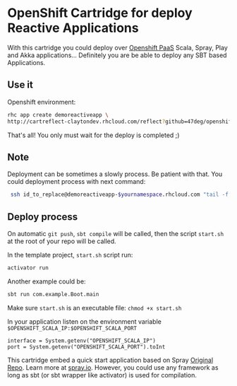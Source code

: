 # OpenShift Cartridge for deploy Reactive Applications

With this cartridge you could deploy over [Openshift PaaS](https://www.openshift.com/) Scala, Spray, Play and Akka applications... Definitely you are be able to deploy any SBT based Applications.

## Use it

Openshift environment:

```bash
rhc app create demoreactiveapp \
http://cartreflect-claytondev.rhcloud.com/reflect?github=47deg/openshift-cartridge-scala
```

That's all! You only must wait for the deploy is completed ;)

## Note

Deployment can be sometimes a slowly process. Be patient with that. You could deployment process with next command:

```bash
 ssh id_to_replace@demoreactiveapp-$yournamespace.rhcloud.com "tail -f scala/logs/scala.log"
 ```

## Deploy process

On automatic `git push`, `sbt compile` will be called, then the script `start.sh` at the root of your repo will be called.

In the template project, `start.sh` script run:

```bash
activator run
```
    
Another example could be:

```bash
sbt run com.example.Boot.main
```

Make sure `start.sh` is an executable file: `chmod +x start.sh` 

In your application listen on the environment variable `$OPENSHIFT_SCALA_IP:$OPENSHIFT_SCALA_PORT`

    interface = System.getenv("OPENSHIFT_SCALA_IP")
    port = System.getenv("OPENSHIFT_SCALA_PORT").toInt

This cartridge embed a quick start application based on Spray [Original Repo](https://github.com/spray/spray-template). Learn more at [spray.io](http://www.spray.io). However, you could use any framework as long as sbt (or sbt wrapper like activator) is used for compilation.
